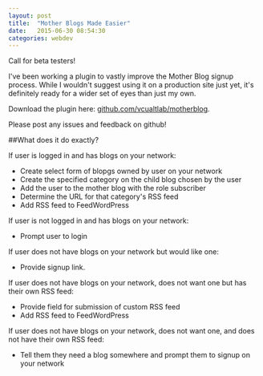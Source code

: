 ```yaml
---
layout: post
title:  "Mother Blogs Made Easier"
date:   2015-06-30 08:54:30
categories: webdev
---
```


Call for beta testers!

I've been working a plugin to vastly improve the Mother Blog signup process. While I wouldn't suggest using it on a production site just yet, it's definitely ready for a wider set of eyes than just my own.

Download the plugin here: [github.com/vcualtlab/motherblog](https://github.com/vcualtlab/motherblog).

Please post any issues and feedback on github! 

##What does it do exactly?

If user is logged in and has blogs on your network:

* Create select form of blopgs owned by user on your network
* Create the specified category on the child blog chosen by the user
* Add the user to the mother blog with the role subscriber
* Determine the URL for that category's RSS feed
* Add RSS feed to FeedWordPress

If user is not logged in and has blogs on your network:

* Prompt user to login

If user does not have blogs on your network but would like one:

* Provide signup link.

If user does not have blogs on your network, does not want one but has their own RSS feed:

* Provide field for submission of custom RSS feed
* Add RSS feed to FeedWordPress

If user does not have blogs on your network, does not want one, and does not have their own RSS feed:

* Tell them they need a blog somewhere and prompt them to signup on your network
